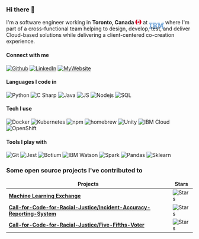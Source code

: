 ### Hi there 👋

<!-- "https://emojis.slackmojis.com/emojis/images/1471045852/842/hi.gif?1471045852" -->

<p> 
  I'm a software engineer working in <b>Toronto, Canada</b> <img src="Assets/Images/canada.svg" width="16" style="max-width: 100%;margin-bottom: -2px;"/> at <img
  src="Assets/Images/ibm.svg" width="40" style="margin-bottom:-12px"> where I'm part of a cross-functional team helping to design, develop, test, and deliver Cloud-based solutions while delivering a client-centered co-creation experience. 
</p>

<h4> Connect with me</h4>

<p>
<a href="https://github.com/rafvasq" target="_blank"><img alt="Github" src="https://img.shields.io/badge/GitHub-%2312100E.svg?&style=for-the-badge&logo=Github" /></a> 
<!-- <a href="https://twitter.com/rafvasq" target="_blank"><img alt="Twitter" src="https://img.shields.io/badge/twitter-%231DA1F2.svg?&style=for-the-badge&logo=twitter&logoColor=white" /></a> -->
<a href="https://www.linkedin.com/in/~rafaelvasquez/" target="_blank"><img alt="LinkedIn" src="https://img.shields.io/badge/linkedin-%230077B5.svg?&style=for-the-badge&logo=linkedin" /></a>
<a href="https://rafael-vasquez.com/stuff/" target="_blank"><img alt="MyWebsite" src="https://img.shields.io/badge/my_website-%2312100E.svg?&style=for-the-badge&color=red" /></a>
<!-- <a href="https://medium.com/@th.guibert" target="_blank"><img alt="Medium" src="https://img.shields.io/badge/medium-%2312100E.svg?&style=for-the-badge&logo=medium&logoColor=white" /></a> -->

<h4>Languages I code in</h4>
<p>
<!--   <img alt="React" src="https://img.shields.io/badge/-React-45b8d8?style=flat-square&logo=react&logoColor=white" /> -->
  <img alt="Python" src="https://img.shields.io/badge/Python-3776AB?style=flat&logo=python&logoColor=white" />
  <img alt="C Sharp" src="https://img.shields.io/badge/C%23-239120?style=flat&logo=c-sharp&logoColor=white" />
  <img alt="Java" src="https://img.shields.io/badge/Java-ED8B00?style=flat&logo=java&logoColor=white" />
  <img alt="JS" src="https://img.shields.io/badge/JavaScript-F7DF1E?style=flat&logo=javascript&logoColor=black" />
  <img alt="Nodejs" src="https://img.shields.io/badge/Node.js-43853D?style=flat&logo=node.js&logoColor=white" />
  <img alt="SQL" src="https://img.shields.io/badge/-MySQL-4aadd4?style=flat&logo=MySQL&logoColor=white" />
</p>

<h4>Tech I use</h4>
<p>
  <img alt="Docker" src="https://img.shields.io/badge/-Docker-00008B?style=flat&logo=docker" />
  <img alt="Kubernetes" src="https://img.shields.io/badge/-Kubernetes-A9A9A9?style=flat&logo=kubernetes" />
  <img alt="npm" src="https://img.shields.io/badge/-NPM-CB3837?style=flat&logo=npm" />
  <img alt="homebrew" src="https://img.shields.io/badge/-Homebrew-2e2a24?style=flat&logo=homebrew" />
  <img alt="Unity" src="https://img.shields.io/badge/Unity-FFFFFF.svg?&style=flat&logo=Unity&logoColor=black" />
  <img alt="IBM Cloud" src="https://img.shields.io/badge/IBM_Cloud-informational?style=flat&logo=IBM" />
  <img alt="OpenShift" src="https://img.shields.io/badge/OpenShift-informational?style=flat&logo=redhat&color=red" />
</p>

<h4>Tools I play with</h4>
<p>
  <img alt="Git" src="https://img.shields.io/badge/Git-100000?style=flat&logo=git&logoColor=white" />
  <img alt="Jest" src="https://img.shields.io/badge/Jest-43853D?style=flat&logo=Jest" />
  <img alt="Botium" src="https://img.shields.io/badge/Botium-0000FF?style=flat" />
  <img alt="IBM Watson" src="https://img.shields.io/badge/IBM_Watson-000000?style=flat&logo=IBM-Watson" />
  <img alt="Spark" src="https://img.shields.io/badge/Spark-0d6efd?style=flat&logo=apachespark" />
  <img alt="Pandas" src="https://img.shields.io/badge/pandas-00008B?style=flat&logo=pandas" />
  <img alt="Sklearn" src="https://img.shields.io/badge/sklearn-0000FF?style=flat&logo=scikit-learn" />
<!--   <img alt="AndroidStudio" src="https://img.shields.io/badge/Android_Studio-informational?style=flat-square&logo=Android-Studio&logoColor=white&color=de57be" /> -->
<!--   <img alt="GNU" src="https://img.shields.io/badge/Bash_Scripting-informational?style=flat-square&logo=gnu-bash&logoColor=white&color=e63576" /> -->
</p>

### Some open source projects I've contributed to

<table>
  <thead align="center">
    <tr border: none;>
      <td><b>Projects</b></td>
      <td><b>Stars</b></td>
    </tr>
  </thead>
  <tbody>
    <tr>
      <td><a href="https://github.com/machine-learning-exchange/mlx"><b>Machine Learning Exchange</b></a></td>
      <td><img alt="Stars" src="https://img.shields.io/github/stars/machine-learning-exchange/mlx?style=flat-square&labelColor=343b41"/></td>
    </tr>
    <tr>
      <td><a href="https://github.com/Call-for-Code-for-Racial-Justice/Incident-Accuracy-Reporting-System"><b>Call-for-Code-for-Racial-Justice/Incident-Accuracy-Reporting-System</b></a></td>
      <td><img alt="Stars" src="https://img.shields.io/github/stars/Call-for-Code-for-Racial-Justice/Incident-Accuracy-Reporting-System?style=flat-square&labelColor=343b41"/></td>
    </tr>
    <tr>
      <td><a href="https://github.com/Call-for-Code-for-Racial-Justice/Five-Fifths-Voter"><b>Call-for-Code-for-Racial-Justice/Five-Fifths-Voter</b></a></td>
      <td><img alt="Stars" src="https://img.shields.io/github/stars/Call-for-Code-for-Racial-Justice/Five-Fifths-Voter?style=flat-square&labelColor=343b41"/></td>
    </tr>
  </tbody>
</table>

